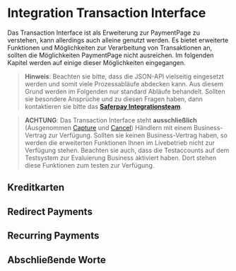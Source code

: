 # Integration Transaction Interface

Das Transaction Interface ist als Erweiterung zur PaymentPage zu verstehen, kann allerdings auch alleine genutzt werden.
Es bietet erweiterte Funktionen und Möglichkeiten zur Verarbeitung von Transaktionen an, sollten die Möglichkeiten PaymentPage nicht ausreichen.
Im folgenden Kapitel werden auf einige dieser Möglichkeiten eingegangen.
>
>    <i class="glyphicon glyphicon-hand-right"></i> **Hinweis**: Beachten sie bitte, dass die JSON-API vielseitig eingesetzt werden und somit viele Prozessabläufe abdecken kann. Aus diesem Grund werden im Folgenden nur standard Abläufe behandelt. Sollten sie besondere Ansprüche und zu diesen Fragen haben, dann kontaktieren sie bitte das **[Saferpay Integrationsteam](https://saferpay.github.io/sndbx/contact.html)**.
>

>
>    <i class="glyphicon glyphicon-hand-right"></i> **ACHTUNG**: Das Transaction Interface steht **ausschließlich** (Ausgenommen [Capture](https://saferpay.github.io/jsonapi/#Payment_v1_Transaction_Capture) und [Cancel](https://saferpay.github.io/jsonapi/#Payment_v1_Transaction_Cancel)) Händlern mit einem Business-Vertrag zur Verfügung. Sollten sie keinen Business-Vertrag haben, so werden die erweiterten Funktionen Ihnen im Livebetrieb nicht zur Verfügung stehen. Beachten sie auch, dass die Testaccounts auf dem Testsystem zur Evaluierung Business aktiviert haben. Dort stehen diese Funktionen zum testen zur Verfügung.
>

## <a name="trx-kk"></a> Kreditkarten

## <a name="trx-rp"></a> Redirect Payments

## <a name="trx-recurring"></a> Recurring Payments

## <a name="trx-end"></a> Abschließende Worte

